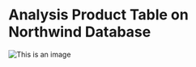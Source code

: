 # Analysis Product Table on Northwind Database
![This is an image](https://myoctocat.com/assets/images/base-octocat.svg)
